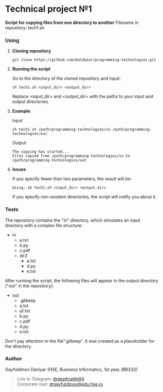 # Technical project №1
**Script for copying files from one directory to another**
Filename in repository: tech1.sh
### Using

1. **Cloning repository**

    ```
    git clone https://github.com/Kaldazar/programming-technologies.git
    ```

2. **Running the script**

    Go to the directory of the cloned repository and input:

    ```
    sh tech1.sh <input_dir> <output_dir>
    ```
    Replace <input_dir> and <output_dir> with the paths to your input and output directories.

3. **Example**

    Input

    ```
    sh tech1.sh /path/programming-technologies/in /path/programming-technologies/out
    ```

    Output

    ```
    The copying has started...
    Files copied from /path/programming-technologies/in to /path/programming-technologies/out
    ```

4. **Issues**

    If you specify fewer than two parameters, the result will be:
    ```
    Using: sh tech1.sh <input_dir> <output_dir>
    ```
    If you specify non-existent directories, the script will notify you about it.

### Tests

The repository contains the "in" directory, which simulates an input directory with a complex file structure:
* in
    * a.txt
    * b.py
    * c.pdf
    * dir2
        * a.txt
        * d.py
        * e.txt

After running the script, the following files will appear in the output directory ("out" in the repository):
* out
    * .gitkeep
    * a.txt
    * a1.txt
    * b.py
    * c.pdf
    * d.py
    * e.txt

Don't pay attention to the file".gitkeep". It was created as a placeholder for the directory.

### Author

Gayfutdinov Daniyar (HSE, Business Informatics, 1st year, BBI232)
> Link to Telegram: [@deathrattle94](https://t.me/deathrattle94)  
> Сorporate mail: drgayfutdinov@edu.hse.ru